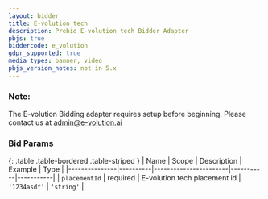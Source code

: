 ```yaml
---
layout: bidder
title: E-volution tech
description: Prebid E-volution tech Bidder Adapter
pbjs: true
biddercode: e_volution
gdpr_supported: true
media_types: banner, video
pbjs_version_notes: not in 5.x
---
```


### Note:

The E-volution Bidding adapter requires setup before beginning. Please contact us at admin@e-volution.ai

### Bid Params

{: .table .table-bordered .table-striped }
| Name          | Scope    | Description           | Example   | Type      |
|---------------|----------|-----------------------|-----------|-----------|
| `placementId`      | required | E-volution tech placement id         | `'1234asdf'`    | `'string'` |
